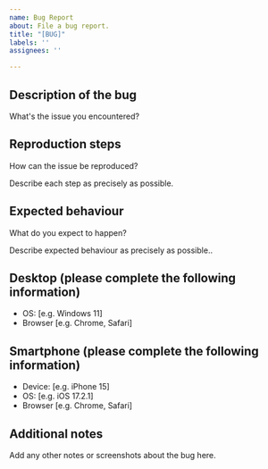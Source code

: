 ```yaml
---
name: Bug Report
about: File a bug report.
title: "[BUG]"
labels: ''
assignees: ''

---
```


## Description of the bug
What's the issue you encountered?

## Reproduction steps
How can the issue be reproduced?

Describe each step as precisely as possible.

## Expected behaviour
What do you expect to happen?

Describe expected behaviour as precisely as possible..

## Desktop (please complete the following information)
 - OS: [e.g. Windows 11]
 - Browser [e.g. Chrome, Safari]

## Smartphone (please complete the following information)
 - Device: [e.g. iPhone 15]
 - OS: [e.g. iOS 17.2.1]
 - Browser [e.g. Chrome, Safari]

## Additional notes
Add any other notes or screenshots about the bug here.
